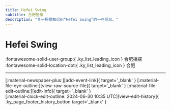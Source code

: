 ```yaml
---
title: Hefei Swing
subtitle: 合肥摇摆
description: "关于摇摆舞组织“Hefei Swing”的一些信息。"
---
```


# Hefei Swing

:fontawesome-solid-user-group:{ .ky_list_leading_icon } 合肥摇摆  
:fontawesome-solid-location-dot:{ .ky_list_leading_icon } 合肥  


---

<div class="ky_page_footer" markdown>
<div class="ky_page_footer_trailing" markdown="span">
[:material-newspaper-plus:][add-event-link]{ target='_blank' }
[:material-file-eye-outline:][view-raw-source-file]{ target='_blank' }
[:material-file-edit-outline:][edit-info]{ target='_blank' }
</div>
<div class="ky_page_footer_leading" markdown="span">
[:material-clock-edit-outline: 2024-06-30 10:35 UTC][view-edit-history]{ .ky_page_footer_history_button target='_blank' }
</div>
</div>

[add-event-link]: https://github.com/swingdance/events/issues/new?assignees=&labels=add+event&projects=&template=02-add_entity.yml&title=%5Bcn%5D%20%3CName%3E&region=cn&province=Anhui&city=Hefei&org_id=he-fei-swing "添加活动"
[view-raw-source-file]: https://github.com/swingdance/orgs/blob/main/cn/he-fei-swing.json "查看原始源文件"
[edit-info]: https://github.com/swingdance/orgs/issues/new?assignees=&labels=update+org&projects=&template=03-update_entity.yml&title=%5Bcn%5D%20Hefei%20Swing&region=cn&id=he-fei-swing&name=Hefei%20Swing "编辑信息"

[view-edit-history]: https://github.com/swingdance/orgs/commits/main/cn/he-fei-swing.json "查看编辑历史"
